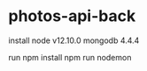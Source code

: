 # photos-api-back

install 
    node v12.10.0
    mongodb 4.4.4

run
    npm install
    npm run nodemon